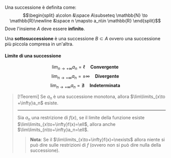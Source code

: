 Una successione è definita come:
$$\begin{split} a\colon &\space A\subseteq \mathbb{N} \to \mathbb{R}\newline &\space n \mapsto a_n\in \mathbb{R} \end{split}$$
Dove l'insieme $A$ deve essere **infinito**.

Una **sottosuccessione** è una successione $B\subset A$ ovvero una successione più piccola compresa in un'altra.

#### Limite di una successione
$$\lim_{n\to+\infty}a_n=\ell\quad \textbf{Convergente}$$
$$\lim_{n\to+\infty}a_n=\pm\infty\quad \textbf{Divergente}$$
$$\lim_{n\to+\infty}a_n=\nexists\quad \textbf{Indeterminata}$$

>[!Teoremi]
>Se $a_n$ è una successione monotona, allora $\lim\limits_{x\to +\infty}a_n$ esiste.
>
>---
>Sia $a_n$ una restrizione di $f(x)$, se il limite della funzione esiste $\lim\limits_{x\to+\infty}f(x)=\ell$, allora anche $\lim\limits_{n\to+\infty}a_n=\ell$.
>>**Nota**: Se il $\lim\limits_{x\to+\infty}f(x)=\nexists$ allora niente si può dire sulle restrizioni di $f$ (ovvero non si può dire nulla della successione).

